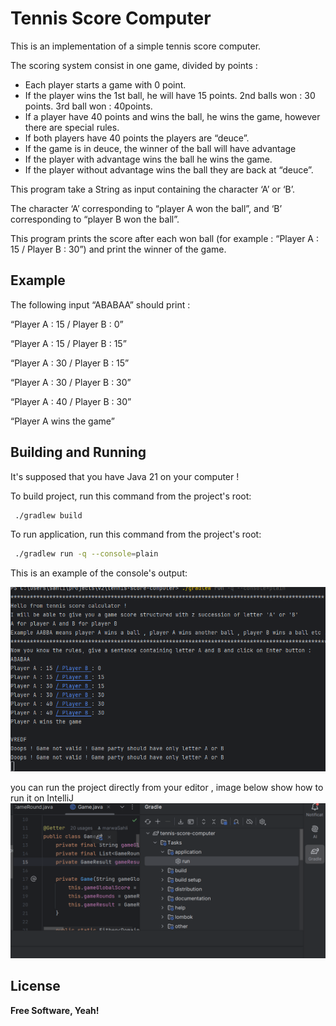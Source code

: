# Tennis Score Computer

This is an implementation of a simple tennis score computer.

The scoring system consist in one game, divided by points :

- Each player starts a game with 0 point.
- If the player wins the 1st ball, he will have 15 points. 2nd balls won : 30 points. 3rd ball won : 40points.
- If a player have 40 points and wins the ball, he wins the game, however there are special rules.
- If both players have 40 points the players are “deuce”.
- If the game is in deuce, the winner of the ball will have advantage
- If the player with advantage wins the ball he wins the game.
- If the player without advantage wins the ball they are back at “deuce”.


This program take a String as input containing the character ‘A’ or ‘B’. 

The character ‘A’ corresponding to “player A won the ball”, and ‘B’ corresponding to “player B won the ball”.

This program prints the score after each won ball (for example : “Player A : 15 / Player B : 30”) and print the winner of the game.
## Example

The following input “ABABAA” should print :

“Player A : 15 / Player B : 0”

“Player A : 15 / Player B : 15”

“Player A : 30 / Player B : 15”

“Player A : 30 / Player B : 30”

“Player A : 40 / Player B : 30”

“Player A wins the game”


## Building and Running 
It's supposed that you have Java 21 on your computer !

To build project,  run this command from the project's root:
```sh
 ./gradlew build 
 ```

To run application, run this command from the project's root:
```sh
 ./gradlew run -q --console=plain 
 ```
This is an example of the console's output:

![console-output](doc/console-output.png)

you can run the project directly from your editor , image below show how to run it on IntelliJ
![Gradle run](doc/gradle-run.png)

## License

**Free Software, Yeah!**

